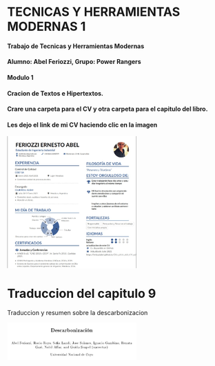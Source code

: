 # TECNICAS Y HERRAMIENTAS MODERNAS 1
#### Trabajo de Tecnicas y Herramientas Modernas <br>
#### Alumno: Abel Feriozzi, Grupo: Power Rangers <br>
#### Modulo 1 <br>
#### Cracion de Textos e Hipertextos. <br>
#### Crare una carpeta para el CV y otra carpeta para el capitulo del libro.

#### Les dejo el link de mi CV haciendo clic en la imagen
 <a href="https://feriozziabel.github.io/CV_TyHM_1_2021/CVfinal.pdf">
 <img src="WhatsApp Image 2021-06-23 at 13.54.46.jpeg" alt="CV" width="300px">
  </a>

# Traduccion del capitulo 9
<p> Traduccion y resumen sobre la descarbonizacion </p>
<a href="https://feriozziabel.github.io/CV_TyHM_1_2021/TRADUCCIONabel.pdf">
<img src="WhatsApp Image 2021-06-23 at 17.54.28.jpeg" alt="Traducción" width="300px">
 </a>
